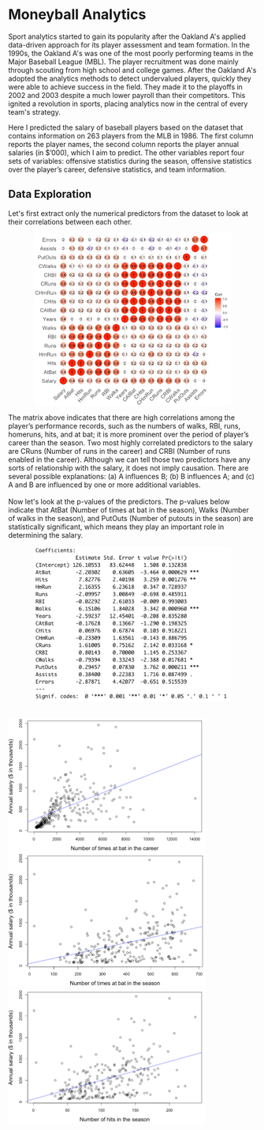 # Moneyball Analytics
Sport analytics started to gain its popularity after the Oakland A's applied data-driven approach for its player assessment and team formation. In the 1990s, the Oakland A's was one of the most poorly performing teams in the Major Baseball League (MBL). The player recruitment was done mainly through scouting from high school and college games. After the Oakland A's adopted the analytics methods to detect undervalued players, quickly they were able to achieve success in the field. They made it to the playoffs in 2002 and 2003 despite a much lower payroll than their competitors. This ignited a revolution in sports, placing analytics now in the central of every team's strategy.

Here I predicted the salary of baseball players based on the dataset that contains information on 263 players from the MLB in 1986. The first column reports the player names, the second column reports the player annual salaries (in $’000), which I aim to predict. The other variables report four sets of variables: offensive statistics during the season, offensive statistics over the player’s career, defensive statistics, and team information.

## Data Exploration
Let's first extract only the numerical predictors from the dataset to look at their correlations between each other.<br />
<p align="center">
<img src="./img/1.a_1.png" width="400" align='middle'>
</p>
The matrix above indicates that there are high correlations among the player’s performance records, such as the numbers of walks, RBI, runs, homeruns, hits, and at bat; it is more prominent over the period of player’s career than the season. Two most highly correlated predictors to the salary are CRuns (Number of runs in the career) and CRBI (Number of runs enabled in the career). Although we can tell those two predictors have any sorts of relationship with the salary, it does not imply causation. There are several possible explanations: (a) A influences B; (b) B influences A; and (c) A and B are influenced by one or more additional variables.
<br /><br />
Now let's look at the p-values of the predictors. The p-values below indicate that AtBat (Number of times at bat in the season), Walks (Number of walks in the season), and PutOuts (Number of putouts in the season) are statistically significant, which means they play an important role in determining the salary.
<br />
<p align="center">
<img src="./img/1.a_p.png" width="400" align='middle'>
</p>

<br />

<img src="./img/1.a_2.png" width="400" align='left'>
<img src="./img/1.a_3.png" width="400">
<img src="./img/1.a_4.png" width="400">

